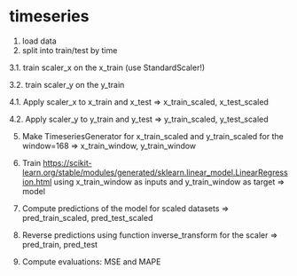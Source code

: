 # timeseries
1. load data
2. split into train/test by time


3.1. train scaler_x on the x_train (use StandardScaler!) 


3.2. train scaler_y on the y_train


4.1. Apply scaler_x to x_train and x_test => x_train_scaled, x_test_scaled 


4.2. Apply scaler_y to y_train and y_test => y_train_scaled, y_test_scaled


5. Make TimeseriesGenerator for x_train_scaled and y_train_scaled for the window=168 => x_train_window, y_train_window 


6. Train https://scikit-learn.org/stable/modules/generated/sklearn.linear_model.LinearRegression.html using x_train_window as inputs and y_train_window as target => model


7. Compute predictions of the model for scaled datasets => pred_train_scaled, pred_test_scaled


8. Reverse predictions using function inverse_transform for the scaler => pred_train, pred_test


9. Compute evaluations: MSE and MAPE


